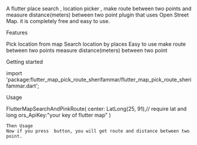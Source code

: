 

A flutter place search ,  location picker , make route between two points and measure distance(meters) between two point plugin that uses Open Street Map. it is completely free and easy to use.

Features

Pick location from map
Search location by places
Easy to use
make route between two points
measure distance(meters) between two point


Getting started

import 'package:flutter_map_pick_route_sherifammar/flutter_map_pick_route_sherifammar.dart';

 Usage

FlutterMapSearchAndPinkRoute(
        center: LatLong(25, 91),// require lat and long
       ors_ApiKey:"your key of flutter map"
        )

```
Then Usage
Now if you press  button, you will get route and distance between two point.

